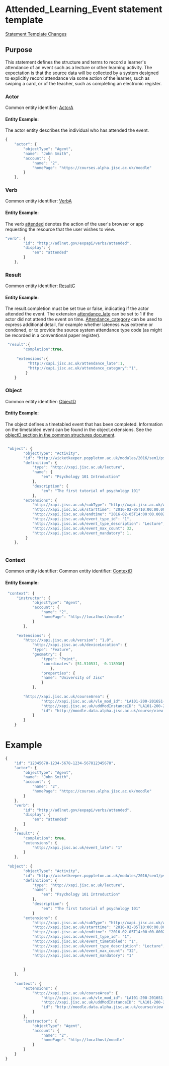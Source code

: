 # Attended_Learning_Event statement template

[Statement Template Changes](/version_changes.md#attendance)

## Purpose
This statement defines the structure and terms to record a learner's attendance of an event such as a lecture or other learning activity. The expectation is that the source data will be collected by a system designed to explicitly record attendance via some action of the learner, such as swiping a card, or of the teacher, such as completing an electronic register.
			

### Actor

Common entity identifier: [ActorA](/common_structures.md#actora)

#### Entity Example:
The actor entity describes the individual who has attended the event.

``` Javascript
{
    "actor": {
        "objectType": "Agent",
        "name": "John Smith",
        "account": {
            "name": "2",
            "homePage": "https://courses.alpha.jisc.ac.uk/moodle"
        }
    },
```

### Verb

Common entity identifier: [VerbA](/common_structures.md#verba)

#### Entity Example:

The verb [attended](/vocabulary.md#attended) denotes the action of the user's browser or app requesting the resource that the user wishes to view.

``` javascript
"verb": {
        "id": "http://adlnet.gov/expapi/verbs/attended",
        "display": {
            "en": "attended"
        }
    },
```

### Result
Common entity identifier: [ResultC](/common_structures.md#resultc)

#### Entity Example:
The result.completion must be set true or false, indicating if the actor attended the event. The extension [attendance_late](/vocabulary.md#attendance-late) can be set to 1 if the actor did not attend the event on time. [Attendance_category](/vocabulary.md#attendance-category) can be used to express additional detail, for example whether lateness was extreme or condoned, or to provide the source system attendance type code (as might be recorded in a conventional paper register). 


``` javascript
 "result":{
        "completion":true,
		
	 "extensions":{
		  "http://xapi.jisc.ac.uk/attendance_late":1,
		  "http://xapi.jisc.ac.uk/attendance_category":"1",
		 }
    }
```

### Object
Common entity identifier: [ObjectD](/common_structures.md#objectd)

#### Entity Example:
The object defines a timetabled event that has been completed. Information on the timetabled event can be found in the object.extensions. See the [objectD section in the common structures document](/common_structures.md#objectd).

``` javascript

 "object": {
        "objectType": "Activity",
        "id": "http://wicketkeeper.poppleton.ac.uk/modules/2016/sem1/psy101/qlecture1",
        "definition": {
            "type": "http://xapi.jisc.ac.uk/lecture",
            "name": {
                "en": "Psychology 101 Introduction"
            },
            "description": {
                "en": "The first tutorial of psychology 101"
            },
	    "extensions": {
            "http://xapi.jisc.ac.uk/subType": "http://xapi.jisc.ac.uk/workshop"
	    	"http://xapi.jisc.ac.uk/starttime": "2016-02-05T10:00:00.000Z",
          	"http://xapi.jisc.ac.uk/endtime": "2016-02-05T14:00:00.000Z",
            "http://xapi.jisc.ac.uk/event_type_id": "1",
	    	"http://xapi.jisc.ac.uk/event_type_description": "Lecture", 
            "http://xapi.jisc.ac.uk/event_max_count": 32,
            "http://xapi.jisc.ac.uk/event_mandatory": 1,
       	 }
    },
		
```

### Context
Common entity identifier: Common entity identifier: [ContextD](/common_structures.md#contextd)


#### Entity Example:


``` javascript
 "context": {
     "instructor": {
            "objectType": "Agent",
            "account": {
                "name": "2",
                "homePage": "http://localhost/moodle"
            }
		},
		
	 "extensions": {
        "http://xapi.jisc.ac.uk/version": "1.0",
			"http://xapi.jisc.ac.uk/deviceLocation": {
			"type": "Feature",
			"geometry": {
				"type": "Point",
				"coordinates": [51.510531, -0.118930]
					},
				"properties": {
				"name": "University of Jisc"
				}
			},	
			
		"http://xapi.jisc.ac.uk/courseArea": {
                "http://xapi.jisc.ac.uk/vle_mod_id": "LA101-200-2016S1-0",
				"http://xapi.jisc.ac.uk/uddModInstanceID": "LA101-200-2016S1-0",
                "id": "http://moodle.data.alpha.jisc.ac.uk/course/view.php?id=4"
            }	
		}
    }
```


# Example
``` javascript
{
    "id": "12345678-1234-5678-1234-567812345678",
    "actor": {
        "objectType": "Agent",
        "name": "John Smith",
        "account": {
            "name": "2",
            "homePage": "https://courses.alpha.jisc.ac.uk/moodle"
        }
    },
    "verb": {
        "id": "http://adlnet.gov/expapi/verbs/attended",
        "display": {
            "en": "attended"
        }
    },
    "result": {
        "completion": true,
        "extensions": {
            "http://xapi.jisc.ac.uk/event_late": "1"
        }
    },
	
 "object": {
        "objectType": "Activity",
        "id": "http://wicketkeeper.poppleton.ac.uk/modules/2016/sem1/psy101/qlecture1",
        "definition": {
            "type": "http://xapi.jisc.ac.uk/lecture",
            "name": {
                "en": "Psychology 101 Introduction"
            },
            "description": {
                "en": "The first tutorial of psychology 101"
            }
		"extensions": {
            "http://xapi.jisc.ac.uk/subType": "http://xapi.jisc.ac.uk/workshop"
			"http://xapi.jisc.ac.uk/starttime": "2016-02-05T10:00:00.000Z",
            "http://xapi.jisc.ac.uk/endtime": "2016-02-05T14:00:00.000Z",
            "http://xapi.jisc.ac.uk/event_type_id": "1",
			"http://xapi.jisc.ac.uk/event_timetabled": "1",
			"http://xapi.jisc.ac.uk/event_type_description": "Lecture", 
            "http://xapi.jisc.ac.uk/event_max_count": "32",
            "http://xapi.jisc.ac.uk/event_mandatory": "1"
			
            
        }
    },
		
    "context": {
        "extensions": {
            "http://xapi.jisc.ac.uk/courseArea": {
                "http://xapi.jisc.ac.uk/vle_mod_id": "LA101-200-2016S1-0",
				"http://xapi.jisc.ac.uk/uddModInstanceID": "LA101-200-2016S1-0",
                "id": "http://moodle.data.alpha.jisc.ac.uk/course/view.php?id=4"
            }
        },
        "instructor": {
            "objectType": "Agent",
            "account": {
                "name": "2",
                "homePage": "http://localhost/moodle"
            }
        }
    }
}

```
